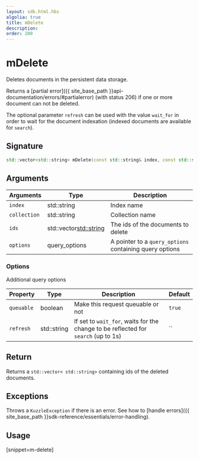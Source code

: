 ```yaml
---
layout: sdk.html.hbs
algolia: true
title: mDelete
description:
order: 200
---
```


# mDelete

Deletes documents in the persistent data storage.

Returns a [partial error]({{ site_base_path }}api-documentation/errors/#partialerror) (with status 206) if one or more document can not be deleted.

The optional parameter `refresh` can be used
with the value `wait_for` in order to wait for the document indexation (indexed documents are available for `search`).

## Signature

```cpp
std::vector<std::string> mDelete(const std::string& index, const std::string& collection, const std::vector<std::string>& ids, query_options *options=nullptr);
```

## Arguments

| Arguments | Type | Description |
| --- | --- | --- |
| `index` | std::string | Index name |
| `collection` | std::string | Collection name |
| `ids` | std::vector<std::string> | The ids of the documents to delete |
| `options` | query_options | A pointer to a `query_options` containing query options |

### Options

Additional query options

| Property   | Type    | Description                       | Default |
| ---------- | ------- | --------------------------------- | ------- |
| `queuable` | boolean | Make this request queuable or not | `true`  |
| `refresh` | std::string | If set to `wait_for`, waits for the change to be reflected for `search` (up to 1s) | `` |

## Return

Returns a `std::vector< std::string>` containing ids of the deleted documents.

## Exceptions

Throws a `KuzzleException` if there is an error. See how to [handle errors]({{ site_base_path }}sdk-reference/essentials/error-handling).

## Usage

[snippet=m-delete]
